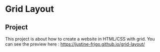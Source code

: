 # Grid Layout

## Project

This project is about how to create a website in HTML/CSS with grid. You can see the preview here : https://justine-frigo.github.io/grid-layout/
